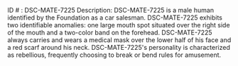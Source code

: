 ID # : DSC-MATE-7225
Description: DSC-MATE-7225 is a male human identified by the Foundation as a car salesman. DSC-MATE-7225 exhibits two identifiable anomalies: one large mouth spot situated over the right side of the mouth and a two-color band on the forehead. DSC-MATE-7225 always carries and wears a medical mask over the lower half of his face and a red scarf around his neck. DSC-MATE-7225's personality is characterized as rebellious, frequently choosing to break or bend rules for amusement.